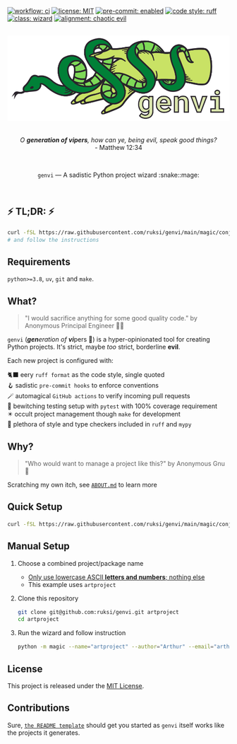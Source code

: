 [![workflow: ci](https://github.com/ruksi/genvi/actions/workflows/ci.yml/badge.svg?branch=main)](https://github.com/ruksi/genvi/actions?workflow=ci)
[![license: MIT](https://img.shields.io/badge/license-MIT-brightgreen.svg)](https://opensource.org/licenses/MIT)
[![pre-commit: enabled](https://img.shields.io/badge/pre--commit-enabled-brightgreen?logo=pre-commit&logoColor=white)](https://github.com/pre-commit/pre-commit)
[![code style: ruff](https://img.shields.io/badge/code%20style-ruff-000000.svg)](https://github.com/astral-sh/ruff)
[![class: wizard](https://img.shields.io/badge/class-wizard-blue.svg)](https://github.com/ruksi/genvi)
[![alignment: chaotic evil](https://img.shields.io/badge/alignment-chaotic%20evil-red.svg)](https://github.com/ruksi/genvi)

<br/>
<div align="center">
<img src="https://github.com/ruksi/genvi/blob/main/.github/genvi.svg"  alt="genvi logo"/>
</div>
<br/>
<p align="center">
<i>
O <b>generation of vipers</b>, how can ye, being evil, speak good things?
</i>
<br/>
- Matthew 12:34
</p>
<br/>
<p align="center">
<code>genvi</code> — A sadistic Python project wizard :snake::mage:
</p>
<br/>

## ⚡️ TL;DR: ⚡️

```bash
curl -fSL https://raw.githubusercontent.com/ruksi/genvi/main/magic/conjure.sh | bash
# and follow the instructions
```

## Requirements

`python>=3.8`, `uv`, `git` and `make`.

## What?

> "I would sacrifice anything for some good quality code."
> by Anonymous Principal Engineer :woman_technologist:

`genvi` (<i><b>gen</b>eration of <b>vi</b></i>pers :snake:) is a hyper-opinionated
tool for creating Python projects. It's strict, maybe _too_ strict, borderline __evil__.

Each new project is configured with:

🐈‍⬛ eery `ruff format` as the code style, single quoted
<br/>
🪝 sadistic `pre-commit hooks` to enforce conventions
<br/>
🪄 automagical `GitHub actions` to verify incoming pull requests
<br/>
🧙 bewitching testing setup with `pytest` with 100% coverage requirement
<br/>
✴️ occult project management though `make` for development
<br/>
🫴 plethora of style and type checkers included in `ruff` and `mypy`

## Why?

> "Who would want to manage a project like this?"
> by Anonymous Gnu :water_buffalo:

Scratching my own itch, see [`ABOUT.md`](ABOUT.md) to learn more

## Quick Setup

```bash
curl -fSL https://raw.githubusercontent.com/ruksi/genvi/main/magic/conjure.sh | bash
```

## Manual Setup

1. Choose a combined project/package name
   * [Only use lowercase ASCII __letters and numbers__; nothing else](https://peps.python.org/pep-0008/#package-and-module-names)
   * This example uses `artproject`
2. Clone this repository

   ```bash
   git clone git@github.com:ruksi/genvi.git artproject
   cd artproject
   ```

3. Run the wizard and follow instruction

   ```bash
   python -m magic --name="artproject" --author="Arthur" --email="arthur@example.com"
   ```

## License

This project is released under the [MIT License](LICENSE).

## Contributions

Sure, [`the README template`](magic/utils/readme_template.md) should get you started
as `genvi` itself works like the projects it generates.
